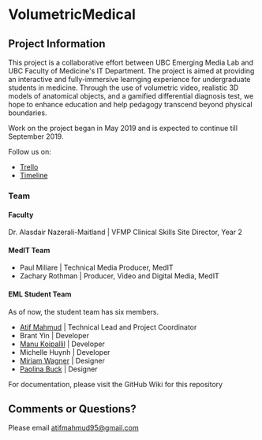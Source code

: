 # VolumetricMedical

## Project Information

This project is a collaborative effort between UBC Emerging Media Lab and UBC Faculty of Medicine's IT Department. The project is aimed at providing an interactive and fully-immersive learnging experience for undergraduate students in medicine. Through the use of volumetric video, realistic 3D models of anatomical objects, and a gamified differential diagnosis test, we hope to enhance education and help pedagogy transcend beyond physical boundaries.

Work on the project began in May 2019 and is expected to continue till September 2019. 

Follow us on:
- [Trello](https://trello.com/b/13wR7uhF/eml-medit-volumetric-project`)
- [Timeline](https://time.graphics/line/271003)

### Team

#### Faculty

Dr. Alasdair Nazerali-Maitland | VFMP Clinical Skills Site Director, Year 2

#### MedIT Team

- Paul Miliare | Technical Media Producer, MedIT <br/>
- Zachary Rothman | Producer, Video and Digital Media, MedIT

#### EML Student Team

As of now, the student team has six members.

- [Atif Mahmud](https://www.linkedin.com/in/atifmmahmud/) | Technical Lead and Project Coordinator
- Brant Yin | Developer
- [Manu Koipallil](https://www.linkedin.com/in/manu-mahadevan-koipallil-170a2815a/) | Developer
- Michelle Huynh | Developer
- [Miriam Wagner](https://www.linkedin.com/in/miriamwagner-design/) | Designer
- [Paolina Buck](https://www.linkedin.com/in/paolina-buck-2a2696165/) | Designer

For documentation, please visit the GitHub Wiki for this repository


## Comments or Questions?

Please email atifmahmud95@gmail.com 

